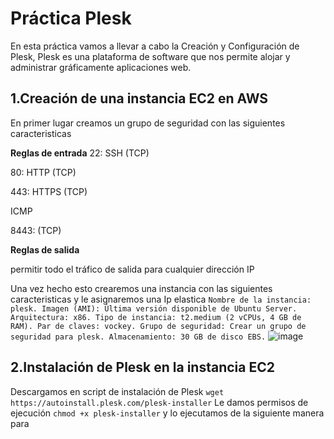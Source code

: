 # Práctica Plesk
En esta práctica vamos a llevar a cabo la Creación y Configuración de Plesk, Plesk es una plataforma de software que nos permite alojar y administrar gráficamente aplicaciones web.

## 1.Creación de una instancia EC2 en AWS
En primer lugar creamos un grupo de seguridad con las siguientes caracteristicas 

**Reglas de entrada**
22: SSH (TCP)

80: HTTP (TCP)

443: HTTPS (TCP)

ICMP

8443: (TCP)

**Reglas de salida**

permitir todo el tráfico de salida para cualquier dirección IP

Una vez hecho esto crearemos una instancia con las siguientes caracteristicas y le asignaremos una Ip elastica
``
Nombre de la instancia: plesk.
Imagen (AMI): Última versión disponible de Ubuntu Server.
Arquitectura: x86.
Tipo de instancia: t2.medium (2 vCPUs, 4 GB de RAM).
Par de claves: vockey.
Grupo de seguridad: Crear un grupo de seguridad para plesk.
Almacenamiento: 30 GB de disco EBS.
``
![image](https://github.com/user-attachments/assets/d1cf7f5b-644f-4bd3-8044-a0e291974713)

## 2.Instalación de Plesk en la instancia EC2

Descargamos en script de instalación de Plesk
`wget https://autoinstall.plesk.com/plesk-installer`
Le damos permisos de ejecución 
`chmod +x plesk-installer`
y lo ejecutamos de la siguiente manera para 





